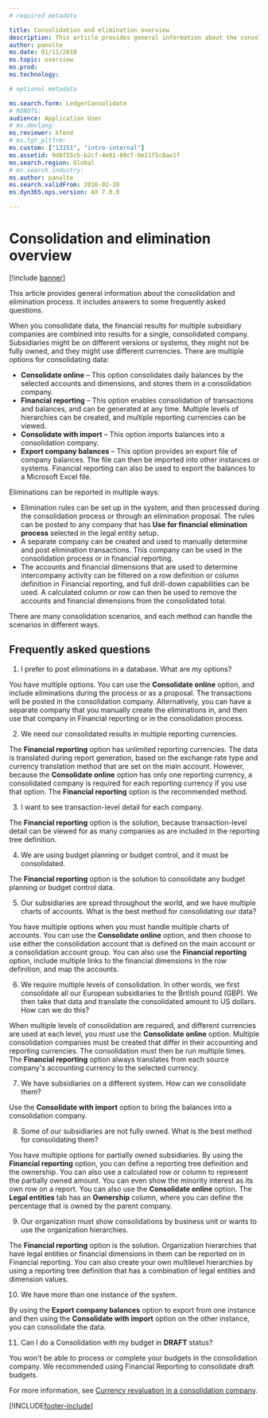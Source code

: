 ```yaml
---
# required metadata

title: Consolidation and elimination overview
description: This article provides general information about the consolidation and elimination process. It includes answers to some frequently asked questions.
author: panolte
ms.date: 01/11/2018
ms.topic: overview
ms.prod: 
ms.technology: 

# optional metadata

ms.search.form: LedgerConsolidate
# ROBOTS: 
audience: Application User
# ms.devlang: 
ms.reviewer: kfend
# ms.tgt_pltfrm: 
ms.custom: ["13151", "intro-internal"]
ms.assetid: 9d8f55cb-b2cf-4e01-89cf-0e21f5c8ae1f
ms.search.region: Global
# ms.search.industry: 
ms.author: panolte
ms.search.validFrom: 2016-02-28
ms.dyn365.ops.version: AX 7.0.0

---
```


# Consolidation and elimination overview

[!include [banner](../includes/banner.md)]

This article provides general information about the consolidation and elimination process. It includes answers to some frequently asked questions.

When you consolidate data, the financial results for multiple subsidiary companies are combined into results for a single, consolidated company. Subsidiaries might be on different versions or systems, they might not be fully owned, and they might use different currencies. There are multiple options for consolidating data:

-   **Consolidate online** – This option consolidates daily balances by the selected accounts and dimensions, and stores them in a consolidation company.
-   **Financial reporting** – This option enables consolidation of transactions and balances, and can be generated at any time. Multiple levels of hierarchies can be created, and multiple reporting currencies can be viewed.
-   **Consolidate with import** – This option imports balances into a consolidation company.
-   **Export company balances** – This option provides an export file of company balances. The file can then be imported into other instances or systems. Financial reporting can also be used to export the balances to a Microsoft Excel file.

Eliminations can be reported in multiple ways:

-  Elimination rules can be set up in the system, and then processed during the consolidation process or through an elimination proposal. The rules can be posted to any company that has **Use for financial elimination process** selected in the legal entity setup.
-   A separate company can be created and used to manually determine and post elimination transactions. This company can be used in the consolidation process or in financial reporting.
-  The accounts and financial dimensions that are used to determine intercompany activity can be filtered on a row definition or column definition in Financial reporting, and full drill-down capabilities can be used. A calculated column or row can then be used to remove the accounts and financial dimensions from the consolidated total.

There are many consolidation scenarios, and each method can handle the scenarios in different ways.

## Frequently asked questions
1. I prefer to post eliminations in a database. What are my options?

You have multiple options. You can use the **Consolidate online** option, and include eliminations during the process or as a proposal. The transactions will be posted in the consolidation company. Alternatively, you can have a separate company that you manually create the eliminations in, and then use that company in Financial reporting or in the consolidation process.

2.  We need our consolidated results in multiple reporting currencies.

The **Financial reporting** option has unlimited reporting currencies. The data is translated during report generation, based on the exchange rate type and currency translation method that are set on the main account. However, because the **Consolidate online** option has only one reporting currency, a consolidated company is required for each reporting currency if you use that option. The **Financial reporting** option is the recommended method.

3. I want to see transaction-level detail for each company.

The **Financial reporting** option is the solution, because transaction-level detail can be viewed for as many companies as are included in the reporting tree definition.

4. We are using budget planning or budget control, and it must be consolidated.

The **Financial reporting** option is the solution to consolidate any budget planning or budget control data.

5. Our subsidiaries are spread throughout the world, and we have multiple charts of accounts. What is the best method for consolidating our data?

You have multiple options when you must handle multiple charts of accounts. You can use the **Consolidate online** option, and then choose to use either the consolidation 	account that is defined on the main account or a consolidation account group. You can also use the **Financial reporting** option, include multiple links to the financial dimensions in the row definition, and map the accounts.

6. We require multiple levels of consolidation. In other words, we first consolidate all our European subsidiaries to the British pound (GBP). We then take that data and translate the consolidated amount to US dollars. How can we do this?

When multiple levels of consolidation are required, and different currencies are used at each level, you must use the **Consolidate online** option. Multiple consolidation companies must be created that differ in their accounting and reporting currencies. The consolidation must then be run multiple times. The **Financial reporting** option always translates from each source company's accounting currency to the selected currency.

7. We have subsidiaries on a different system. How can we consolidate them?

Use the **Consolidate with import** option to bring the balances into a consolidation company.

8. Some of our subsidiaries are not fully owned. What is the best method for consolidating them?

You have multiple options for partially owned subsidiaries. By using the **Financial reporting** option, you can define a reporting tree definition and the ownership. You can also use a calculated row or column to represent the partially owned amount. You can even show the minority interest as its own row on a report. You can also use the **Consolidate online** option. The **Legal entities** tab has an **Ownership** column, where you can define the percentage that is owned by the parent company.

9. Our organization must show consolidations by business unit or wants to use the organization hierarchies.

The **Financial reporting** option is the solution. Organization hierarchies that have legal entities or financial dimensions in them can be reported on in Financial reporting. You can also create your own multilevel hierarchies by using a reporting tree definition that has a combination of legal entities and dimension values.

10. We have more than one instance of the system.

By using the **Export company balances** option to export from one instance and then using the **Consolidate with import** option on the other instance, you can consolidate the data.

11. Can I do a Consolidation with my budget in **DRAFT** status? 
			
You won't be able to process or complete your budgets in the consolidation company. We recommended using Financial Reporting to consolidate draft budgets.

For more information, see [Currency revaluation in a consolidation company](../general-ledger/currency-revaluation-consolidation-company.md).




[!INCLUDE[footer-include](../../includes/footer-banner.md)]
